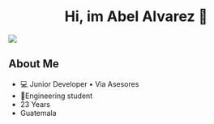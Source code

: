 <div align='center'>
  <h1>Hi, im Abel Alvarez 👋</h1>
</div>

<img src="https://i.imgur.com/BsP1kZb.png">


## About Me
- 💻 Junior Developer • Via Asesores
- 📓Engineering student
-  23 Years
-  Guatemala

